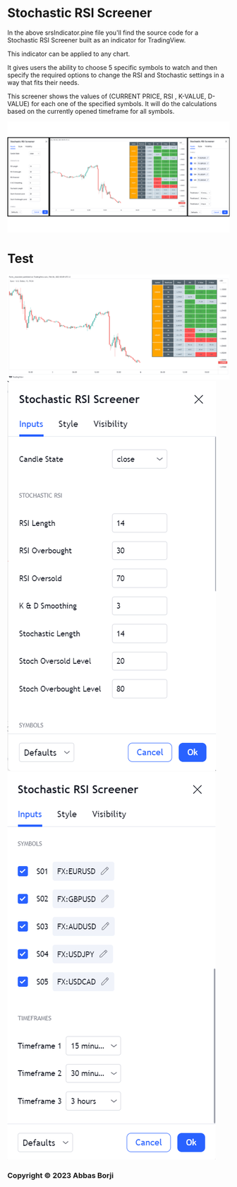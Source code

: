 # Stochastic RSI Screener

In the above srsIndicator.pine file you'll find the source code for a Stochastic RSI Screener built as an indicator for TradingView.

This indicator can be applied to any chart.

It gives users the ability to choose 5 specific symbols to watch and then specify the required options to change the RSI and Stochastic settings in a way that fits their needs.

This screener shows the values of (CURRENT PRICE, RSI , K-VALUE, D-VALUE) for each one of the specified symbols. It will do the calculations based on the currently opened timeframe for all symbols.

![alt text](https://github.com/Abbas-Borji/Stochastic-RSI-Screener/blob/main/Screenshots/Full_Project.png?raw=true)
# Test
![alt text](https://github.com/Abbas-Borji/Stochastic-RSI-Screener/blob/main/Screenshots/Five%20Symbols%20Three%20TimeFrames%20(Design-Enhanced).png?raw=true)
![alt text](https://github.com/Abbas-Borji/Stochastic-RSI-Screener/blob/main/Screenshots/Input%20Fields%201.png?raw=true)
![alt text](https://github.com/Abbas-Borji/Stochastic-RSI-Screener/blob/main/Screenshots/Input%20Fields%202.png?raw=true)

### Copyright © 2023 Abbas Borji
